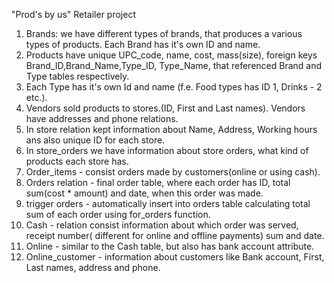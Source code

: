 "Prod's by us"
Retailer project


1) Brands: we have different types of brands, that produces a various types of products. Each Brand has it's own ID and name.
2) Products have unique UPC_code, name, cost, mass(size), foreign keys Brand_ID,Brand_Name,Type_ID, Type_Name, that referenced Brand and Type tables respectively.
3) Each Type has it's own Id and name (f.e. Food types has ID 1, Drinks - 2 etc.).
4) Vendors sold products to stores.(ID, First and Last names). Vendors have addresses and phone relations.
5) In store relation kept information about Name, Address, Working hours ans also unique ID for each store.
6) In store_orders we have information about store orders, what kind of products each store has.
7) Order_items - consist orders made by customers(online or using cash).
8) Orders relation - final order table, where each order has ID, total sum(cost * amount) and date, when this order was made.
9) trigger orders - automatically insert into orders table calculating total sum of each order using for_orders function.
10) Cash - relation consist information about which order was served, receipt number( different for online and offline payments) sum and date.
11) Online - similar to the Cash table, but also has bank account attribute.
12) Online_customer - information about customers like Bank account, First, Last names, address and phone.